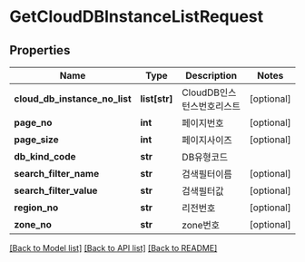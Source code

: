 # GetCloudDBInstanceListRequest

## Properties
Name | Type | Description | Notes
------------ | ------------- | ------------- | -------------
**cloud_db_instance_no_list** | **list[str]** | CloudDB인스턴스번호리스트 | [optional] 
**page_no** | **int** | 페이지번호 | [optional] 
**page_size** | **int** | 페이지사이즈 | [optional] 
**db_kind_code** | **str** | DB유형코드 | 
**search_filter_name** | **str** | 검색필터이름 | [optional] 
**search_filter_value** | **str** | 검색필터값 | [optional] 
**region_no** | **str** | 리전번호 | [optional] 
**zone_no** | **str** | zone번호 | [optional] 

[[Back to Model list]](../README.md#documentation-for-models) [[Back to API list]](../README.md#documentation-for-api-endpoints) [[Back to README]](../README.md)


